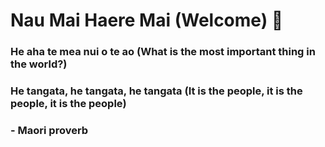 # Nau Mai Haere Mai (Welcome) 👋

### He aha te mea nui o te ao (What is the most important thing in the world?)
### He tangata, he tangata, he tangata  (It is the people, it is the people, it is the people)
###                                                                              - Maori proverb

<!--
**indigophillips/indigophillips** is a ✨ _special_ ✨ repository because its `README.md` (this file) appears on your GitHub profile.

Here are some ideas to get you started:

- 🔭 I’m currently working on ...
- 🌱 I’m currently learning ...
- 👯 I’m looking to collaborate on ...
- 🤔 I’m looking for help with ...
- 💬 Ask me about ...
- 📫 How to reach me: ...
- 😄 Pronouns: ...
- ⚡ Fun fact: ...
-->
